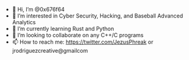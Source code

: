 - 👋 Hi, I’m @0x676f64
- 👀 I’m interested in Cyber Security, Hacking, and Baseball Advanced Analytics 
- 🌱 I’m currently learning Rust and Python 
- 💞️ I’m looking to collaborate on any C++/C programs 
- 📫 How to reach me:  https://twitter.com/JezusPhreak or jrodriguezcreative@gmailcom 

<!---
0x676f64/0x676f64 is a ✨ special ✨ repository because its `README.md` (this file) appears on your GitHub profile.
You can click the Preview link to take a look at your changes.
--->
